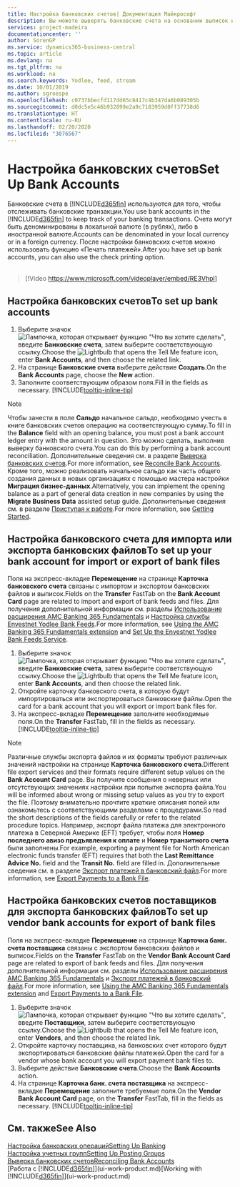 ```yaml
---
title: Настройка банковских счетов| Документация Майкрософт
description: Вы можете выверять банковские счета на основании выписок из банка.
services: project-madeira
documentationcenter: ''
author: SorenGP
ms.service: dynamics365-business-central
ms.topic: article
ms.devlang: na
ms.tgt_pltfrm: na
ms.workload: na
ms.search.keywords: Yodlee, feed, stream
ms.date: 10/01/2019
ms.author: sgroespe
ms.openlocfilehash: c0737bbecfd117dd65c8417c4b347da6b089305b
ms.sourcegitcommit: d0dc5e5c46b932899e2a9c7183959d0ff37738d6
ms.translationtype: HT
ms.contentlocale: ru-RU
ms.lasthandoff: 02/20/2020
ms.locfileid: "3076567"
---
```

# <a name="set-up-bank-accounts"></a><span data-ttu-id="19c5d-103">Настройка банковских счетов</span><span class="sxs-lookup"><span data-stu-id="19c5d-103">Set Up Bank Accounts</span></span>
<span data-ttu-id="19c5d-104">Банковские счета в [!INCLUDE[d365fin](includes/d365fin_md.md)] используются для того, чтобы отслеживать банковские транзакции.</span><span class="sxs-lookup"><span data-stu-id="19c5d-104">You use bank accounts in the [!INCLUDE[d365fin](includes/d365fin_md.md)] to keep track of your banking transactions.</span></span> <span data-ttu-id="19c5d-105">Счета могут быть деноминированы в локальной валюте (в рублях), либо в иностранной валюте.</span><span class="sxs-lookup"><span data-stu-id="19c5d-105">Accounts can be denominated in your local currency or in a foreign currency.</span></span> <span data-ttu-id="19c5d-106">После настройки банковских счетов можно использовать функцию «Печать платежей».</span><span class="sxs-lookup"><span data-stu-id="19c5d-106">After you have set up bank accounts, you can also use the check printing option.</span></span><br><br>  

> [!Video https://www.microsoft.com/videoplayer/embed/RE3Vhpl]

## <a name="to-set-up-bank-accounts"></a><span data-ttu-id="19c5d-107">Настройка банковских счетов</span><span class="sxs-lookup"><span data-stu-id="19c5d-107">To set up bank accounts</span></span>
1. <span data-ttu-id="19c5d-108">Выберите значок ![Лампочка, которая открывает функцию "Что вы хотите сделать"](media/ui-search/search_small.png "Что вы хотите сделать"), введите **Банковские счета**, затем выберите соответствующую ссылку.</span><span class="sxs-lookup"><span data-stu-id="19c5d-108">Choose the ![Lightbulb that opens the Tell Me feature](media/ui-search/search_small.png "Tell me what you want to do") icon, enter **Bank Accounts**, and then choose the related link.</span></span>
2. <span data-ttu-id="19c5d-109">На странице **Банковские счета** выберите действие **Создать**.</span><span class="sxs-lookup"><span data-stu-id="19c5d-109">On the **Bank Accounts** page, choose the **New** action.</span></span>
3. <span data-ttu-id="19c5d-110">Заполните соответствующим образом поля.</span><span class="sxs-lookup"><span data-stu-id="19c5d-110">Fill in the fields as necessary.</span></span> [!INCLUDE[tooltip-inline-tip](includes/tooltip-inline-tip_md.md)]

> [!NOTE]
> <span data-ttu-id="19c5d-111">Чтобы занести в поле **Сальдо** начальное сальдо, необходимо учесть в книге банковских счетов операцию на соответствующую сумму.</span><span class="sxs-lookup"><span data-stu-id="19c5d-111">To fill in the **Balance** field with an opening balance, you must post a bank account ledger entry with the amount in question.</span></span> <span data-ttu-id="19c5d-112">Это можно сделать, выполнив выверку банковского счета.</span><span class="sxs-lookup"><span data-stu-id="19c5d-112">You can do this by performing a bank account reconciliation.</span></span> <span data-ttu-id="19c5d-113">Дополнительные сведения см. в разделе [Выверка банковских счетов](bank-how-reconcile-bank-accounts-separately.md).</span><span class="sxs-lookup"><span data-stu-id="19c5d-113">For more information, see [Reconcile Bank Accounts](bank-how-reconcile-bank-accounts-separately.md).</span></span> <span data-ttu-id="19c5d-114">Кроме того, можно реализовать начальное сальдо как часть общего создания данных в новых организациях с помощью мастера настройки **Миграция бизнес-данных**.</span><span class="sxs-lookup"><span data-stu-id="19c5d-114">Alternatively, you can implement the opening balance as a part of general data creation in new companies by using the **Migrate Business Data** assisted setup guide.</span></span> <span data-ttu-id="19c5d-115">Дополнительные сведения см. в разделе [Приступая к работе](product-get-started.md).</span><span class="sxs-lookup"><span data-stu-id="19c5d-115">For more information, see [Getting Started](product-get-started.md).</span></span>

## <a name="to-set-up-your-bank-account-for-import-or-export-of-bank-files"></a><span data-ttu-id="19c5d-116">Настройка банковского счета для импорта или экспорта банковских файлов</span><span class="sxs-lookup"><span data-stu-id="19c5d-116">To set up your bank account for import or export of bank files</span></span>
<span data-ttu-id="19c5d-117">Поля на экспресс-вкладке **Перемещение** на странице **Карточка банковского счета** связаны с импортом и экспортом банковских файлов и выписок.</span><span class="sxs-lookup"><span data-stu-id="19c5d-117">Fields on the **Transfer** FastTab on the **Bank Account Card** page are related to import and export of bank feeds and files.</span></span> <span data-ttu-id="19c5d-118">Для получения дополнительной информации см. разделы [Использование расширения AMC Banking 365 Fundamentals](ui-extensions-amc-banking.md) и [Настройка службы Envestnet Yodlee Bank Feeds](bank-how-setup-bank-statement-service.md).</span><span class="sxs-lookup"><span data-stu-id="19c5d-118">For more information, see [Using the AMC Banking 365 Fundamentals extension](ui-extensions-amc-banking.md) and [Set Up the Envestnet Yodlee Bank Feeds Service](bank-how-setup-bank-statement-service.md).</span></span>

1. <span data-ttu-id="19c5d-119">Выберите значок ![Лампочка, которая открывает функцию "Что вы хотите сделать"](media/ui-search/search_small.png "Что вы хотите сделать"), введите **Банковские счета**, затем выберите соответствующую ссылку.</span><span class="sxs-lookup"><span data-stu-id="19c5d-119">Choose the ![Lightbulb that opens the Tell Me feature](media/ui-search/search_small.png "Tell me what you want to do") icon, enter **Bank Accounts**, and then choose the related link.</span></span>
2. <span data-ttu-id="19c5d-120">Откройте карточку банковского счета, в которую будут импортироваться или экспортироваться банковские файлы.</span><span class="sxs-lookup"><span data-stu-id="19c5d-120">Open the card for a bank account that you will export or import bank files for.</span></span>
3. <span data-ttu-id="19c5d-121">На экспресс-вкладке **Перемещение** заполните необходимые поля.</span><span class="sxs-lookup"><span data-stu-id="19c5d-121">On the **Transfer** FastTab, fill in the fields as necessary.</span></span> [!INCLUDE[tooltip-inline-tip](includes/tooltip-inline-tip_md.md)]

> [!NOTE]  
>   <span data-ttu-id="19c5d-122">Различные службы экспорта файлов и их форматы требуют различных значений настройки на странице **Карточка банковского счета**.</span><span class="sxs-lookup"><span data-stu-id="19c5d-122">Different file export services and their formats require different setup values on the **Bank Account Card** page.</span></span> <span data-ttu-id="19c5d-123">Вы получите сообщения о неверных или отсутствующих значениях настройки при попытке экспорта файла.</span><span class="sxs-lookup"><span data-stu-id="19c5d-123">You will be informed about wrong or missing setup values as you try to export the file.</span></span> <span data-ttu-id="19c5d-124">Поэтому внимательно прочтите краткие описания полей или ознакомьтесь с соответствующими разделами с процедурами.</span><span class="sxs-lookup"><span data-stu-id="19c5d-124">So read the short descriptions of the fields carefully or refer to the related procedure topics.</span></span> <span data-ttu-id="19c5d-125">Например, экспорт файла платежа для электронного платежа в Северной Америке (EFT) требует, чтобы поля **Номер последнего авизо предъявления к оплате** и **Номер транзитного счета** были заполнены.</span><span class="sxs-lookup"><span data-stu-id="19c5d-125">For example, exporting a payment file for North American electronic funds transfer (EFT) requires that both the **Last Remittance Advice No.** field and the **Transit No.** field are filled in.</span></span> <span data-ttu-id="19c5d-126">Дополнительные сведения см. в разделе [Экспорт платежей в банковский файл](finance-make-payments-with-bank-data-conversion-service-or-sepa-credit-transfer.md#exporting-payments-to-a-bank-file).</span><span class="sxs-lookup"><span data-stu-id="19c5d-126">For more information, see [Export Payments to a Bank File](finance-make-payments-with-bank-data-conversion-service-or-sepa-credit-transfer.md#exporting-payments-to-a-bank-file).</span></span>

## <a name="to-set-up-vendor-bank-accounts-for-export-of-bank-files"></a><span data-ttu-id="19c5d-127">Настройка банковских счетов поставщиков для экспорта банковских файлов</span><span class="sxs-lookup"><span data-stu-id="19c5d-127">To set up vendor bank accounts for export of bank files</span></span>
<span data-ttu-id="19c5d-128">Поля на экспресс-вкладке **Перемещение** на странице **Карточка банк. счета поставщика** связаны с экспортом банковских файлов и выписок.</span><span class="sxs-lookup"><span data-stu-id="19c5d-128">Fields on the **Transfer** FastTab on the **Vendor Bank Account Card** page are related to export of bank feeds and files.</span></span> <span data-ttu-id="19c5d-129">Для получения дополнительной информации см. разделы [Использование расширения AMC Banking 365 Fundamentals](ui-extensions-amc-banking.md) и [Экспорт платежей в банковский файл](finance-make-payments-with-bank-data-conversion-service-or-sepa-credit-transfer.md#exporting-payments-to-a-bank-file).</span><span class="sxs-lookup"><span data-stu-id="19c5d-129">For more information, see [Using the AMC Banking 365 Fundamentals extension](ui-extensions-amc-banking.md) and [Export Payments to a Bank File](finance-make-payments-with-bank-data-conversion-service-or-sepa-credit-transfer.md#exporting-payments-to-a-bank-file).</span></span>

1. <span data-ttu-id="19c5d-130">Выберите значок ![Лампочка, которая открывает функцию "Что вы хотите сделать"](media/ui-search/search_small.png "Что вы хотите сделать"), введите **Поставщики**, затем выберите соответствующую ссылку.</span><span class="sxs-lookup"><span data-stu-id="19c5d-130">Choose the ![Lightbulb that opens the Tell Me feature](media/ui-search/search_small.png "Tell me what you want to do") icon, enter **Vendors**, and then choose the related link.</span></span>
2. <span data-ttu-id="19c5d-131">Откройте карточку поставщика, на банковских счет которого будут экспортироваться банковские файлы платежей.</span><span class="sxs-lookup"><span data-stu-id="19c5d-131">Open the card for a vendor whose bank account you will export payment bank files to.</span></span>
3. <span data-ttu-id="19c5d-132">Выберите действие **Банковские счета**.</span><span class="sxs-lookup"><span data-stu-id="19c5d-132">Choose the **Bank Accounts** action.</span></span>
3. <span data-ttu-id="19c5d-133">На странице **Карточка банк. счета поставщика** на экспресс-вкладке **Перемещение** заполните требуемые поля.</span><span class="sxs-lookup"><span data-stu-id="19c5d-133">On the **Vendor Bank Account Card** page, on the **Transfer** FastTab, fill in the fields as necessary.</span></span> [!INCLUDE[tooltip-inline-tip](includes/tooltip-inline-tip_md.md)]

## <a name="see-also"></a><span data-ttu-id="19c5d-134">См. также</span><span class="sxs-lookup"><span data-stu-id="19c5d-134">See Also</span></span>
[<span data-ttu-id="19c5d-135">Настройка банковских операций</span><span class="sxs-lookup"><span data-stu-id="19c5d-135">Setting Up Banking</span></span>](bank-setup-banking.md)  
[<span data-ttu-id="19c5d-136">Настройка учетных групп</span><span class="sxs-lookup"><span data-stu-id="19c5d-136">Setting Up Posting Groups</span></span>](finance-posting-groups.md)  
[<span data-ttu-id="19c5d-137">Выверка банковских счетов</span><span class="sxs-lookup"><span data-stu-id="19c5d-137">Reconciling Bank Accounts</span></span>](bank-manage-bank-accounts.md)  
<span data-ttu-id="19c5d-138">[Работа с [!INCLUDE[d365fin](includes/d365fin_md.md)]](ui-work-product.md)</span><span class="sxs-lookup"><span data-stu-id="19c5d-138">[Working with [!INCLUDE[d365fin](includes/d365fin_md.md)]](ui-work-product.md)</span></span>
